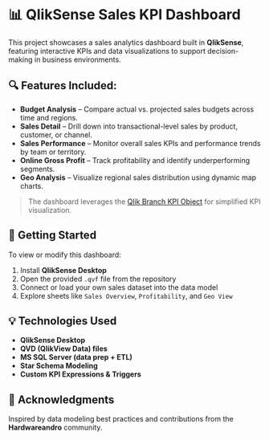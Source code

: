 # 📊 QlikSense Sales KPI Dashboard

This project showcases a sales analytics dashboard built in **QlikSense**, featuring interactive KPIs and data visualizations to support decision-making in business environments.

## 🔍 Features Included:
- **Budget Analysis** – Compare actual vs. projected sales budgets across time and regions.
- **Sales Detail** – Drill down into transactional-level sales by product, customer, or channel.
- **Sales Performance** – Monitor overall sales KPIs and performance trends by team or territory.
- **Online Gross Profit** – Track profitability and identify underperforming segments.
- **Geo Analysis** – Visualize regional sales distribution using dynamic map charts.

> The dashboard leverages the [Qlik Branch KPI Object](http://branch.qlik.com/#!/project/5677d80b7f70718900987bff) for simplified KPI visualization.

## 🚀 Getting Started

To view or modify this dashboard:

1. Install **QlikSense Desktop**  
2. Open the provided `.qvf` file from the repository  
3. Connect or load your own sales dataset into the data model  
4. Explore sheets like `Sales Overview`, `Profitability`, and `Geo View`

## 💡 Technologies Used
- **QlikSense Desktop**
- **QVD (QlikView Data) files**
- **MS SQL Server (data prep + ETL)**
- **Star Schema Modeling**
- **Custom KPI Expressions & Triggers**

## 🙏 Acknowledgments
Inspired by data modeling best practices and contributions from the **Hardwareandro** community.
